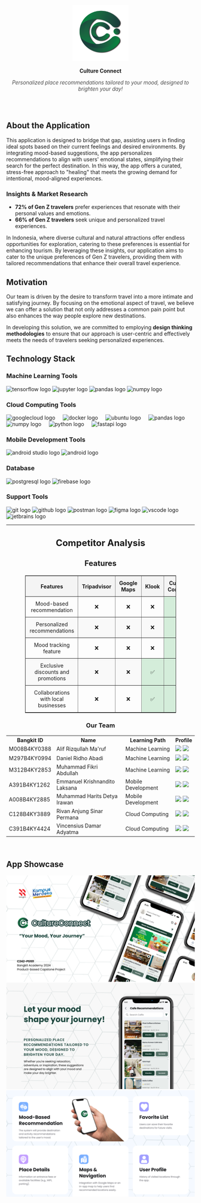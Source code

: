 <div align="center">
  <img src="../assets/logo/Culture-Connect-Logo.png" alt="Culture Connect Logo" width="150">
  <p style="font-weight: bold;">Culture Connect</p>
  <i style="font-weight: 300;">Personalized place recommendations tailored to your mood, designed to brighten your day!</i>
</div>



<br><br>

## About the Application

This application is designed to bridge that gap, assisting users in finding ideal spots based on their current feelings and desired environments. By integrating mood-based suggestions, the app personalizes recommendations to align with users' emotional states, simplifying their search for the perfect destination. In this way, the app offers a curated, stress-free approach to "healing" that meets the growing demand for intentional, mood-aligned experiences.

### Insights & Market Research

- **72% of Gen Z travelers** prefer experiences that resonate with their personal values and emotions.
- **66% of Gen Z travelers** seek unique and personalized travel experiences.

In Indonesia, where diverse cultural and natural attractions offer endless opportunities for exploration, catering to these preferences is essential for enhancing tourism. By leveraging these insights, our application aims to cater to the unique preferences of Gen Z travelers, providing them with tailored recommendations that enhance their overall travel experience.


## Motivation

Our team is driven by the desire to transform travel into a more intimate and satisfying journey. By focusing on the emotional aspect of travel, we believe we can offer a solution that not only addresses a common pain point but also enhances the way people explore new destinations.

In developing this solution, we are committed to employing **design thinking methodologies** to ensure that our approach is user-centric and effectively meets the needs of travelers seeking personalized experiences.



## Technology Stack

### Machine Learning Tools

<div align="left">
  <img src="https://cdn.jsdelivr.net/gh/devicons/devicon/icons/tensorflow/tensorflow-original.svg" height="40" alt="tensorflow logo" />
  <img src="https://cdn.jsdelivr.net/gh/devicons/devicon/icons/jupyter/jupyter-original.svg" height="40" alt="jupyter logo" />
  <img src="https://cdn.jsdelivr.net/gh/devicons/devicon/icons/pandas/pandas-original.svg" height="40" alt="pandas logo" />
  <img src="https://cdn.jsdelivr.net/gh/devicons/devicon/icons/numpy/numpy-original.svg" height="40" alt="numpy logo" />
</div>

### Cloud Computing Tools

<div align="left">
  <img src="https://cdn.jsdelivr.net/gh/devicons/devicon/icons/googlecloud/googlecloud-original.svg" height="40" alt="googlecloud logo"  />
  <img width="12" />
  <img src="https://skillicons.dev/icons?i=docker" height="40" alt="docker logo"  />
  <img width="12" />
  <img src="https://cdn.simpleicons.org/ubuntu/E95420" height="40" alt="ubuntu logo"  />
  <img width="12" />
  <img src="https://cdn.jsdelivr.net/gh/devicons/devicon/icons/pandas/pandas-original.svg" height="40" alt="pandas logo"  />
  <img width="12" />
  <img src="https://cdn.jsdelivr.net/gh/devicons/devicon/icons/numpy/numpy-original.svg" height="40" alt="numpy logo"  />
  <img width="12" />
  <img src="https://cdn.jsdelivr.net/gh/devicons/devicon/icons/python/python-original.svg" height="40" alt="python logo"  />
  <img width="12" />
  <img src="https://skillicons.dev/icons?i=fastapi" height="40" alt="fastapi logo"  />
</div>


### Mobile Development Tools

<div align="left">
  <img src="https://cdn.jsdelivr.net/gh/devicons/devicon/icons/androidstudio/androidstudio-original.svg" height="40" alt="android studio logo" />
  <img src="https://cdn.jsdelivr.net/gh/devicons/devicon/icons/android/android-original.svg" height="40" alt="android logo" />
</div>

### Database

<div align="left">
  <img src="https://cdn.jsdelivr.net/gh/devicons/devicon/icons/postgresql/postgresql-original.svg" height="40" alt="postgresql logo" />
  <img src="https://cdn.jsdelivr.net/gh/devicons/devicon/icons/firebase/firebase-plain.svg" height="40" alt="firebase logo" />
</div>

### Support Tools

<div align="left">
  <img src="https://skillicons.dev/icons?i=git" height="40" alt="git logo" />
  <img src="https://skillicons.dev/icons?i=github" height="40" alt="github logo" />
  <img src="https://cdn.simpleicons.org/postman/FF6C37" height="40" alt="postman logo" />
  <img src="https://skillicons.dev/icons?i=figma" height="40" alt="figma logo" />
  <img src="https://skillicons.dev/icons?i=vscode" height="40" alt="vscode logo" />
  <img src="https://cdn.jsdelivr.net/gh/devicons/devicon/icons/jetbrains/jetbrains-original.svg" height="40" alt="jetbrains logo" />
</div>

---

<div align="center">
  <h3 style="font-size: 24px; font-weight: bold; margin-bottom: 10px;">Competitor Analysis</h3>
  <h4 style="font-size: 20px; font-weight: bold; margin-bottom: 20px;">Features</h4>

  <table border="1" style="border-collapse: collapse; width: 80%; text-align: center;">
    <thead style="background-color: #f4f4f4;">
      <tr>
        <th style="padding: 10px; font-weight: bold;">Features</th>
        <th style="padding: 10px; font-weight: bold;">Tripadvisor</th>
        <th style="padding: 10px; font-weight: bold;">Google Maps</th>
        <th style="padding: 10px; font-weight: bold;">Klook</th>
        <th style="padding: 10px; font-weight: bold;">Culture Connect</th>
      </tr>
    </thead>
    <tbody>
      <tr>
        <td style="padding: 10px;">Mood-based recommendation</td>
        <td style="padding: 10px;">❌</td>
        <td style="padding: 10px;">❌</td>
        <td style="padding: 10px;">❌</td>
        <td style="padding: 10px; background-color: #d4edda;">✅</td>
      </tr>
      <tr style="background-color: #f9f9f9;">
        <td style="padding: 10px;">Personalized recommendations</td>
        <td style="padding: 10px;">❌</td>
        <td style="padding: 10px;">❌</td>
        <td style="padding: 10px;">❌</td>
        <td style="padding: 10px; background-color: #d4edda;">✅</td>
      </tr>
      <tr>
        <td style="padding: 10px;">Mood tracking feature</td>
        <td style="padding: 10px;">❌</td>
        <td style="padding: 10px;">❌</td>
        <td style="padding: 10px;">❌</td>
        <td style="padding: 10px; background-color: #d4edda;">✅</td>
      </tr>
      <tr style="background-color: #f9f9f9;">
        <td style="padding: 10px;">Exclusive discounts and promotions</td>
        <td style="padding: 10px;">❌</td>
        <td style="padding: 10px;">❌</td>
        <td style="padding: 10px; background-color: #d4edda;">✅</td>
        <td style="padding: 10px; background-color: #d4edda;">✅</td>
      </tr>
      <tr>
        <td style="padding: 10px;">Collaborations with local businesses</td>
        <td style="padding: 10px;">❌</td>
        <td style="padding: 10px;">❌</td>
        <td style="padding: 10px; background-color: #d4edda;">✅</td>
        <td style="padding: 10px; background-color: #d4edda;">✅</td>
      </tr>
    </tbody>
  </table>
</div>




<div align="center">
  <h3>Our Team</h3>
  <table align="center">
    <tr>
      <th>Bangkit ID</th>
      <th>Name</th>
      <th>Learning Path</th>
      <th>Profile</th>
    </tr>
    <tr>
      <td>M008B4KY0388</td>
      <td>Alif Rizqullah Ma'ruf </td>
      <td>Machine Learning</td>
      <td>
        <a href="https://github.com/alifrizqullahmaruf"><img src="https://img.shields.io/badge/github-121013?style=for-the-badge&logo=github&logoColor=white"></a>
        <a href="https://www.linkedin.com/in/alirizm/"><img src="https://img.shields.io/badge/linkedin-%230077B5.svg?style=for-the-badge&logo=linkedin&logoColor=white"></a>
      </td>
    </tr>
    <tr>
      <td>M297B4KY0994</td>
      <td>Daniel Ridho Abadi </td>
      <td>Machine Learning</td>
      <td>
        <a href="https://github.com/DanielRidho"><img src="https://img.shields.io/badge/github-121013?style=for-the-badge&logo=github&logoColor=white"></a>
        <a href="https://www.linkedin.com/in/daniel-ridho-abadi-b99627293/"><img src="https://img.shields.io/badge/linkedin-%230077B5.svg?style=for-the-badge&logo=linkedin&logoColor=white"></a>
      </td>
    </tr>
    <tr>
      <td>M312B4KY2853</td>
      <td>Muhammad Fikri Abdullah </td>
      <td>Machine Learning </td>
      <td>
        <a href="https://github.com/fikriiaabdullah"><img src="https://img.shields.io/badge/github-121013?style=for-the-badge&logo=github&logoColor=white"></a>
        <a href="https://www.linkedin.com/in/fikriiaabdullah/"><img src="https://img.shields.io/badge/linkedin-%230077B5.svg?style=for-the-badge&logo=linkedin&logoColor=white"></a>
      </td>
    </tr>
    <tr>
      <td>A391B4KY1262</td>
      <td>Emmanuel Krishnandito Laksana </td>
      <td>Mobile Development</td>
      <td>
        <a href="https://github.com/KrishnanditoLksn"><img src="https://img.shields.io/badge/github-121013?style=for-the-badge&logo=github&logoColor=white"></a>
        <a href="https://www.linkedin.com/in/emmanuel-krishnandito-laksana-3981b2251/"><img src="https://img.shields.io/badge/linkedin-%230077B5.svg?style=for-the-badge&logo=linkedin&logoColor=white"></a>
      </td>
    </tr>
    <tr>
      <td>A008B4KY2885</td>
      <td>Muhammad Harits Detya Irawan </td>
      <td>Mobile Development</td>
      <td>
        <a href="https://github.com/KrishnanditoLksn"><img src="https://img.shields.io/badge/github-121013?style=for-the-badge&logo=github&logoColor=white"></a>
        <a href="https://www.linkedin.com/in/muhammad-harits-d-i/"><img src="https://img.shields.io/badge/linkedin-%230077B5.svg?style=for-the-badge&logo=linkedin&logoColor=white"></a>
      </td>
    </tr>
    <tr>
      <td>C128B4KY3889</td>
      <td>Rivan Anjung Sinar Permana </td>
      <td>Cloud Computing</td>
      <td>
        <a href="https://github.com/Rivan-Permana"><img src="https://img.shields.io/badge/github-121013?style=for-the-badge&logo=github&logoColor=white"></a>
        <a href="https://www.linkedin.com/in/rivan-permana/"><img src="https://img.shields.io/badge/linkedin-%230077B5.svg?style=for-the-badge&logo=linkedin&logoColor=white"></a>
      </td>
    </tr>
       <tr>
      <td>C391B4KY4424</td>
      <td>Vincensius Damar Adyatma</td>
      <td>Cloud Computing</td>
      <td>
        <a href="https://github.com/vincensiusadyatma"><img src="https://img.shields.io/badge/github-121013?style=for-the-badge&logo=github&logoColor=white"></a>
        <a href="https://www.linkedin.com/in/vincensiusdamara/"><img src="https://img.shields.io/badge/linkedin-%230077B5.svg?style=for-the-badge&logo=linkedin&logoColor=white"></a>
      </td>
    </tr>
  </table>
</div>

<br>

## App Showcase

![image](../assets/app-preview/Culture-Connect-Thumbnail.png) 
![image](../assets/app-preview/Culture-Connect-Thumbnail2.png) 
![image](../assets/app-preview/Culture-Connect-Thumbnail3.png) 
